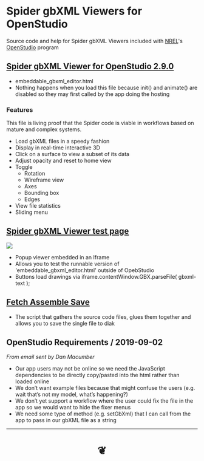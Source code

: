 <span style=display:none; >[You are now in a GitHub source code view - click this link to view Read Me file as a web page]( http://www.ladybug.tools/spider-gbxml-viewers-for-openstudio/ "View file as a web page." ) </span>


# Spider gbXML Viewers for OpenStudio

Source code and help for Spider gbXML Viewers included with [NREL]( https://www.nrel.gov/ )'s [OpenStudio]( http://nrel.github.io/OpenStudio-user-documentation/tutorials/tutorial_gbxmlimport/ ) program


## [Spider gbXML Viewer for OpenStudio 2.9.0]( https://www.ladybug.tools/spider-gbxml-viewers-for-openstudio/spider-gbxml-viewer-for-openstudio-2-9-0/v-0-06-00/embeddable_gbxml_editor.html )
* embeddable_gbxml_editor.html
* Nothing happens when you load this file because init() and animate() are disabled so they may first called by the app doing the hosting

### Features

This file is living proof that the Spider code is viable in workflows based on mature and complex systems.

* Load gbXML files in a speedy fashion
* Display in real-time interactive 3D
* Click on a surface to view a subset of its data
* Adjust opacity and reset to home view
* Toggle
	* Rotation
	* Wireframe view
	* Axes
	* Bounding box
	* Edges
* View file statistics
* Sliding menu


## [Spider gbXML Viewer test page]( https://www.ladybug.tools/spider-gbxml-viewers-for-openstudio/spider-gbxml-viewer-for-openstudio-2-9-0/v-0-06-00/embeddable-in-iframe-core.html )

![]( https://www.ladybug.tools/spider-gbxml-viewers-for-openstudio/images/2019-09-10-spider-gbXML-Viewer-for-OpenStudio-v0.06.00-dev.png )

* Popup viewer embedded in an Iframe
* Allows you to test the runnable version of 'embeddable_gbxml_editor.html' outside of OpebStudio
* Buttons load drawings via iframe.contentWindow.GBX.parseFile( gbxml-text );

## [Fetch Assemble Save]( https://www.ladybug.tools/spider-gbxml-viewers-for-openstudio/spider-gbxml-viewer-for-openstudio-2-9-0/fetch-assemble-save/v-0-05-02/fetch-assemble-save-gbxml-core.html )

* The script that gathers the source code files, glues them together and allows you to save the single file to diak

## OpenStudio Requirements / 2019-09-02

_From email sent by Dan Macumber_

* Our app users may not be online so we need the JavaScript dependencies to be directly copy/pasted into the html rather than loaded online
* We don’t want example files because that might confuse the users (e.g. wait that’s not my model, what’s happening?)
* We don’t yet support a workflow where the user could fix the file in the app so we would want to hide the fixer menus
* We need some type of method (e.g. setGbXml) that I can call from the app to pass in our gbXML file as a string


***

# <center title="hello!" ><a href=javascript:window.scrollTo(0,0); style=text-decoration:none; > ❦ </a></center>

